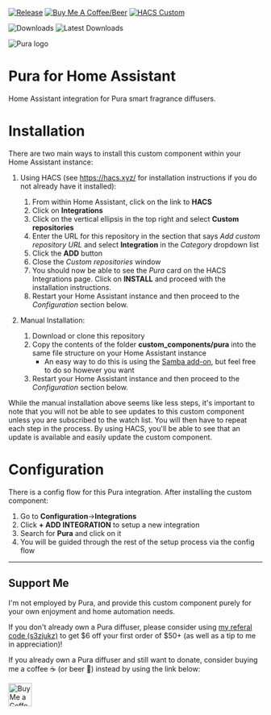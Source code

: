 [![Release](https://img.shields.io/github/v/release/natekspencer/hacs-pura?style=for-the-badge)](https://github.com/natekspencer/hacs-pura/releases)
[![Buy Me A Coffee/Beer](https://img.shields.io/badge/Buy_Me_A_☕/🍺-F16061?style=for-the-badge&logo=ko-fi&logoColor=white&labelColor=grey)](https://ko-fi.com/natekspencer)
[![HACS Custom](https://img.shields.io/badge/HACS-Custom-41BDF5.svg?style=for-the-badge)](https://github.com/hacs/integration)

![Downloads](https://img.shields.io/github/downloads/natekspencer/hacs-pura/total?style=flat-square)
![Latest Downloads](https://img.shields.io/github/downloads/natekspencer/hacs-pura/latest/total?style=flat-square)

<picture>
  <source media="(prefers-color-scheme: dark)" srcset="https://brands.home-assistant.io/pura/dark_logo.png">
  <img alt="Pura logo" src="https://brands.home-assistant.io/pura/logo.png">
</picture>

# Pura for Home Assistant

Home Assistant integration for Pura smart fragrance diffusers.

# Installation

There are two main ways to install this custom component within your Home Assistant instance:

1. Using HACS (see https://hacs.xyz/ for installation instructions if you do not already have it installed):

   1. From within Home Assistant, click on the link to **HACS**
   2. Click on **Integrations**
   3. Click on the vertical ellipsis in the top right and select **Custom repositories**
   4. Enter the URL for this repository in the section that says _Add custom repository URL_ and select **Integration** in the _Category_ dropdown list
   5. Click the **ADD** button
   6. Close the _Custom repositories_ window
   7. You should now be able to see the _Pura_ card on the HACS Integrations page. Click on **INSTALL** and proceed with the installation instructions.
   8. Restart your Home Assistant instance and then proceed to the _Configuration_ section below.

2. Manual Installation:
   1. Download or clone this repository
   2. Copy the contents of the folder **custom_components/pura** into the same file structure on your Home Assistant instance
      - An easy way to do this is using the [Samba add-on](https://www.home-assistant.io/getting-started/configuration/#editing-configuration-via-sambawindows-networking), but feel free to do so however you want
   3. Restart your Home Assistant instance and then proceed to the _Configuration_ section below.

While the manual installation above seems like less steps, it's important to note that you will not be able to see updates to this custom component unless you are subscribed to the watch list. You will then have to repeat each step in the process. By using HACS, you'll be able to see that an update is available and easily update the custom component.

# Configuration

There is a config flow for this Pura integration. After installing the custom component:

1. Go to **Configuration**->**Integrations**
2. Click **+ ADD INTEGRATION** to setup a new integration
3. Search for **Pura** and click on it
4. You will be guided through the rest of the setup process via the config flow

---

## Support Me

I'm not employed by Pura, and provide this custom component purely for your own enjoyment and home automation needs.

If you don't already own a Pura diffuser, please consider using [my referal code (s3zjukz)](http://rwrd.io/s3zjukz) to get $6 off your first order of $50+ (as well as a tip to me in appreciation)!

If you already own a Pura diffuser and still want to donate, consider buying me a coffee ☕ (or beer 🍺) instead by using the link below:

<a href='https://ko-fi.com/natekspencer' target='_blank'><img height='35' style='border:0px;height:46px;' src='https://az743702.vo.msecnd.net/cdn/kofi3.png?v=0' border='0' alt='Buy Me a Coffee at ko-fi.com' />
